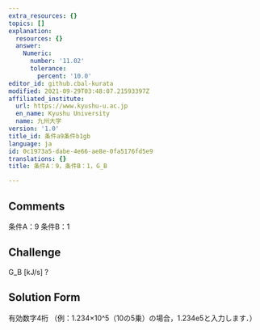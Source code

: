 ```yaml
---
extra_resources: {}
topics: []
explanation:
  resources: {}
  answer:
    Numeric:
      number: '11.02'
      tolerance:
        percent: '10.0'
editor_id: github.cbal-kurata
modified: 2021-09-29T03:48:07.21593397Z
affiliated_institute:
  url: https://www.kyushu-u.ac.jp
  en_name: Kyushu University
  name: 九州大学
version: '1.0'
title_id: 条件a9条件b1gb
language: ja
id: 0c1973a5-dabe-4e66-ae8e-0fa5176fd5e9
translations: {}
title: 条件A：9，条件B：1，G_B

---
```


## Comments
条件A：9
条件B：1

## Challenge
G_B [kJ/s] ?

## Solution Form
有効数字4桁
（例：1.234×10^5（10の5乗）の場合，1.234e5と入力します．）




